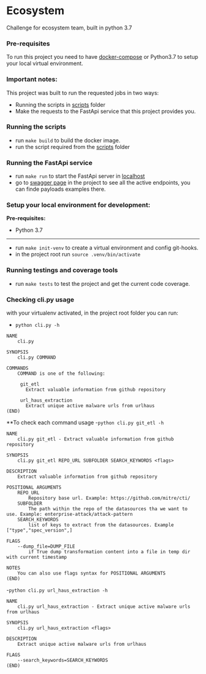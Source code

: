 # Ecosystem
Challenge for ecosystem team, built in python 3.7

### Pre-requisites
To run this project you need to have [docker-compose](https://docs.docker.com/compose/install/) or Python3.7 to setup your local virtual environment.

### Important notes:
This project was built to run the requested jobs in two ways:
- Running the scripts in [scripts](https://github.com/lucasgnavarro/ecosystem-challenge/tree/master/scripts) folder 
- Make the requests to the FastApi service that this project provides you.

### Running the scripts
- run `make build` to build the docker image.
- run the script required from the [scripts](https://github.com/lucasgnavarro/ecosystem-challenge/tree/master/scripts) folder 

### Running the FastApi service
- run `make run` to start the FastApi server in [localhost](http://localhost:8000)
- go to [swagger page](http://localhost:8000/docs) in the project to see all the active endpoints, you can finde payloads examples there.


### Setup your local environment for development:
**Pre-requisites:**
- Python 3.7
----
- run `make init-venv` to create a virtual environment and config git-hooks.
- in the project root run `source .venv/bin/activate`

### Running testings and coverage tools
- run `make tests` to test the project and get the current code coverage.

### Checking cli.py usage
with your virtualenv activated, in the project root folder you can run:
- `python cli.py -h` 
```
NAME
    cli.py

SYNOPSIS
    cli.py COMMAND

COMMANDS
    COMMAND is one of the following:

     git_etl
       Extract valuable information from github repository

     url_haus_extraction
       Extract unique active malware urls from urlhaus
(END)

```
**To check each command usage
-`python cli.py git_etl -h` 
```
NAME
    cli.py git_etl - Extract valuable information from github repository

SYNOPSIS
    cli.py git_etl REPO_URL SUBFOLDER SEARCH_KEYWORDS <flags>

DESCRIPTION
    Extract valuable information from github repository

POSITIONAL ARGUMENTS
    REPO_URL
        Repository base url. Example: https://github.com/mitre/cti/
    SUBFOLDER
        The path within the repo of the datasources tha we want to use. Example: enterprise-attack/attack-pattern
    SEARCH_KEYWORDS
        list of keys to extract from the datasources. Example ["type","spec_version",]

FLAGS
    --dump_file=DUMP_FILE
        if True dump transformation content into a file in temp dir with current timestamp

NOTES
    You can also use flags syntax for POSITIONAL ARGUMENTS
(END)

```

-`python cli.py url_haus_extraction -h`
```
NAME
    cli.py url_haus_extraction - Extract unique active malware urls from urlhaus

SYNOPSIS
    cli.py url_haus_extraction <flags>

DESCRIPTION
    Extract unique active malware urls from urlhaus

FLAGS
    --search_keywords=SEARCH_KEYWORDS
(END)

```
